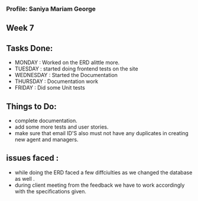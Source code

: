 ### Profile: Saniya Mariam George

## Week 7

## Tasks Done:

- MONDAY : Worked on the ERD alittle more.
- TUESDAY : started doing frontend tests on the site
- WEDNESDAY : Started the Documentation
- THURSDAY : Documentation work
- FRIDAY : Did some Unit tests 

## Things to Do:

- complete documentation.
- add some more tests and user stories.
- make sure that email ID'S also must not have any duplicates in creating new agent and managers. 

## issues faced :
- while doing the ERD faced a few diffciulties as we changed the database as well .
- during client meeting from the feedback we have to work accordingly with the specifications given.
  
